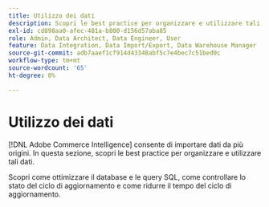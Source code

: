 ```yaml
---
title: Utilizzo dei dati
description: Scopri le best practice per organizzare e utilizzare tali dati.
exl-id: cd898aa0-afec-481a-b800-d156d57aba85
role: Admin, Data Architect, Data Engineer, User
feature: Data Integration, Data Import/Export, Data Warehouse Manager
source-git-commit: adb7aaef1cf914d43348abf5c7e4bec7c51bed0c
workflow-type: tm+mt
source-wordcount: '65'
ht-degree: 0%

---
```


# Utilizzo dei dati

[!DNL Adobe Commerce Intelligence] consente di importare dati da più origini. In questa sezione, scopri le best practice per organizzare e utilizzare tali dati.

Scopri come ottimizzare il database e le query SQL, come controllare lo stato del ciclo di aggiornamento e come ridurre il tempo del ciclo di aggiornamento.
